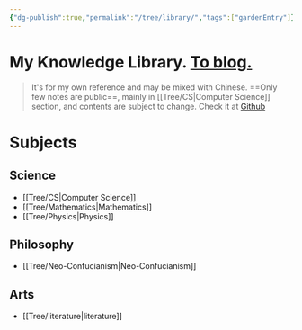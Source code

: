 ```yaml
---
{"dg-publish":true,"permalink":"/tree/library/","tags":["gardenEntry"]}
---
```



<h1> My Knowledge Library. <a href = "https://eating.work" target = "_self">To blog.</a></h1>

>It's for my own reference and may be mixed with Chinese.
==Only few notes are public==, mainly in [[Tree/CS\|Computer Science]] section, and contents are subject to change. Check it at [Github](https://github.com/AlexLiu2022/library)

# Subjects


## Science 

- [[Tree/CS\|Computer Science]] 
- [[Tree/Mathematics\|Mathematics]]
- [[Tree/Physics\|Physics]]

## Philosophy

- [[Tree/Neo-Confucianism\|Neo-Confucianism]]

## Arts

-  [[Tree/literature\|literature]] 
